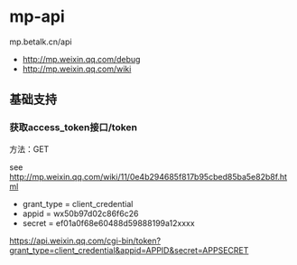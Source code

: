 mp-api
======

mp.betalk.cn/api

- http://mp.weixin.qq.com/debug
- http://mp.weixin.qq.com/wiki

## 基础支持

### 获取access_token接口/token

方法：GET 



see http://mp.weixin.qq.com/wiki/11/0e4b294685f817b95cbed85ba5e82b8f.html

- grant_type = client_credential
- appid = wx50b97d02c86f6c26
- secret = ef01a0f68e60488d59888199a12xxxx


https://api.weixin.qq.com/cgi-bin/token?grant_type=client_credential&appid=APPID&secret=APPSECRET

